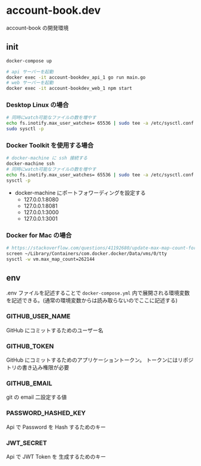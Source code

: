 # account-book.dev

account-book の開発環境

## init

```sh
docker-compose up

# api サーバーを起動
docker exec -it account-bookdev_api_1 go run main.go
# web サーバーを起動
docker exec -it account-bookdev_web_1 npm start
```

### Desktop Linux の場合

```sh
# 同時にwatch可能なファイルの数を増やす
echo fs.inotify.max_user_watches= 65536 | sudo tee -a /etc/sysctl.conf
sudo sysctl -p
```

### Docker Toolkit を使用する場合

```sh
# docker-machine に ssh 接続する
docker-machine ssh
# 同時にwatch可能なファイルの数を増やす
echo fs.inotify.max_user_watches= 65536 | sudo tee -a /etc/sysctl.conf
sysctl -p
```

- docker-machine にポートフォワーディングを設定する
  - 127.0.0.1:8080
  - 127.0.0.1:8081
  - 127.0.0.1:3000
  - 127.0.0.1:3001

### Docker for Mac の場合
```sh
# https://stackoverflow.com/questions/41192680/update-max-map-count-for-elasticsearch-docker-container-mac-host
screen ~/Library/Containers/com.docker.docker/Data/vms/0/tty
sysctl -w vm.max_map_count=262144
```

## env

.env ファイルを記述することで `docker-compose.yml` 内で展開される環境変数を記述できる。(通常の環境変数からは読み取らないのでここに記述する)

### GITHUB_USER_NAME

GitHub にコミットするためのユーザー名

### GITHUB_TOKEN

GitHub にコミットするためのアプリケーショントークン。
トークンにはリポジトリの書き込み権限が必要

### GITHUB_EMAIL

git の email 二設定する値

### PASSWORD_HASHED_KEY

Api で Password を Hash するためのキー

### JWT_SECRET

Api で JWT Token を 生成するためのキー
